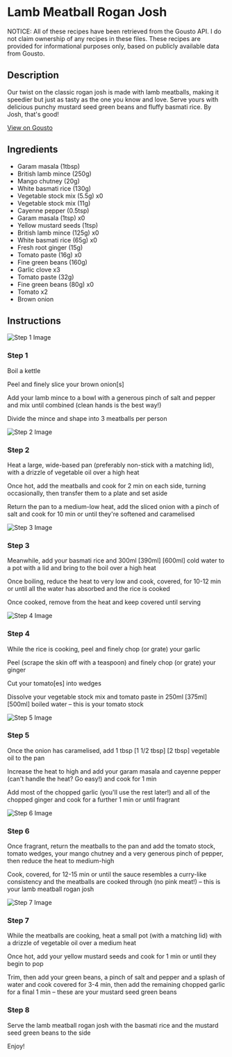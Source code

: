 # Lamb Meatball Rogan Josh

NOTICE: All of these recipes have been retrieved from the Gousto API. I do not claim ownership of any recipes in these files. These recipes are provided for informational purposes only, based on publicly available data from Gousto.

## Description

Our twist on the classic rogan josh is made with lamb meatballs, making it speedier but just as tasty as the one you know and love. Serve yours with delicious punchy mustard seed green beans and fluffy basmati rice. By Josh, that's good! 

[View on Gousto](https://www.gousto.co.uk/recipes/cookbook/lamb-meatball-rogan-josh)

## Ingredients

- Garam masala (1tbsp)
- British lamb mince (250g)
- Mango chutney (20g)
- White basmati rice (130g)
- Vegetable stock mix (5.5g) x0
- Vegetable stock mix (11g)
- Cayenne pepper (0.5tsp)
- Garam masala (1tsp) x0
- Yellow mustard seeds (1tsp)
- British lamb mince (125g) x0
- White basmati rice (65g) x0
- Fresh root ginger (15g)
- Tomato paste (16g) x0
- Fine green beans (160g)
- Garlic clove x3
- Tomato paste (32g)
- Fine green beans (80g) x0
- Tomato x2
- Brown onion

## Instructions

![Step 1 Image](https://production-media.gousto.co.uk/cms/recipe-step-image/842.step-1-x200.jpg)

### Step 1

Boil a kettle

Peel and finely slice your brown onion[s]

Add your lamb mince to a bowl with a generous pinch of salt and pepper and mix until combined (clean hands is the best way!)

Divide the mince and shape into 3 meatballs per person

![Step 2 Image](https://production-media.gousto.co.uk/cms/recipe-step-image/842.step-2-x200.jpg)

### Step 2

Heat a large, wide-based pan (preferably non-stick with a matching lid), with a drizzle of vegetable oil over a high heat

Once hot, add the meatballs and cook for 2 min on each side, turning occasionally, then transfer them to a plate and set aside

Return the pan to a medium-low heat, add the sliced onion with a pinch of salt and cook for 10 min or until they're softened and caramelised

![Step 3 Image](https://production-media.gousto.co.uk/cms/recipe-step-image/842.step-3-x200.jpg)

### Step 3

Meanwhile, add your basmati rice and 300ml <span class="text-purple">[390ml]</span> <span class="text-danger">[600ml]</span> cold water to a pot with a lid and bring to the boil over a high heat

Once boiling, reduce the heat to very low and cook, covered, for 10-12 min or until all the water has absorbed and the rice is cooked

Once cooked, remove from the heat and keep covered until serving

![Step 4 Image](https://production-media.gousto.co.uk/cms/recipe-step-image/842.step-4-x200.jpg)

### Step 4

While the rice is cooking, peel and finely chop (or grate) your garlic

Peel (scrape the skin off with a teaspoon) and finely chop (or grate) your ginger

Cut your tomato[es] into wedges

Dissolve your vegetable stock mix and tomato paste in 250ml <span class="text-purple">[375ml]</span> <span class="text-danger">[500ml]</span> boiled water – this is your tomato stock

![Step 5 Image](https://production-media.gousto.co.uk/cms/recipe-step-image/842.step-5-x200.jpg)

### Step 5

Once the onion has caramelised, add 1 tbsp <span class="text-purple">[1 1/2 tbsp]</span> <span class="text-danger">[2 tbsp]</span> vegetable oil to the pan

Increase the heat to high and add your garam masala and cayenne pepper (can't handle the heat? Go easy!) and cook for 1 min

Add most of the chopped garlic (you'll use the rest later!) and all of the chopped ginger and cook for a further 1 min or until fragrant

![Step 6 Image](https://production-media.gousto.co.uk/cms/recipe-step-image/842.step-6-x200.jpg)

### Step 6

Once fragrant, return the meatballs to the pan and add the tomato stock, tomato wedges, your mango chutney and a very generous pinch of pepper, then reduce the heat to medium-high

Cook, covered, for 12-15 min or until the sauce resembles a curry-like consistency and the meatballs are cooked through (no pink meat!) – this is your lamb meatball rogan josh

![Step 7 Image](https://production-media.gousto.co.uk/cms/recipe-step-image/Step-7-copy-1648213141195-x200.jpg)

### Step 7

While the meatballs are cooking, heat a small pot (with a matching lid) with a drizzle of vegetable oil over a medium heat

Once hot, add your yellow mustard seeds and cook for 1 min or until they begin to pop

Trim, then add your green beans, a pinch of salt and pepper and a splash of water and cook covered for 3-4 min, then add the remaining chopped garlic for a final 1 min – these are your mustard seed green beans

### Step 8

Serve the lamb meatball rogan josh with the basmati rice and the mustard seed green beans to the side

Enjoy!

